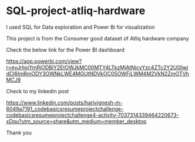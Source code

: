# SQL-project-atliq-hardware

I used SQL for Data exploration and Power Bi for visualization

This project is from the Consumer good dataset of Atliq hardware company

Check the below link for the Power BI dashboard 

https://app.powerbi.com/view?r=eyJrIjoiYmRjODBjY2EtOWJkMC00MTY4LTkzMjAtNjcyYzc4ZTc2Y2U0IiwidCI6ImRmODY3OWNkLWE4MGUtNDVkOC05OWFjLWM4M2VkN2ZmOTVhMCJ9

Check to my linkedin post

https://www.linkedin.com/posts/harivignesh-m-6049a7191_codebasicsresumeprojectchallenge-codebasicsresumeprojectchallenge4-activity-7037314339464220673-xDqu?utm_source=share&utm_medium=member_desktop

Thank you
